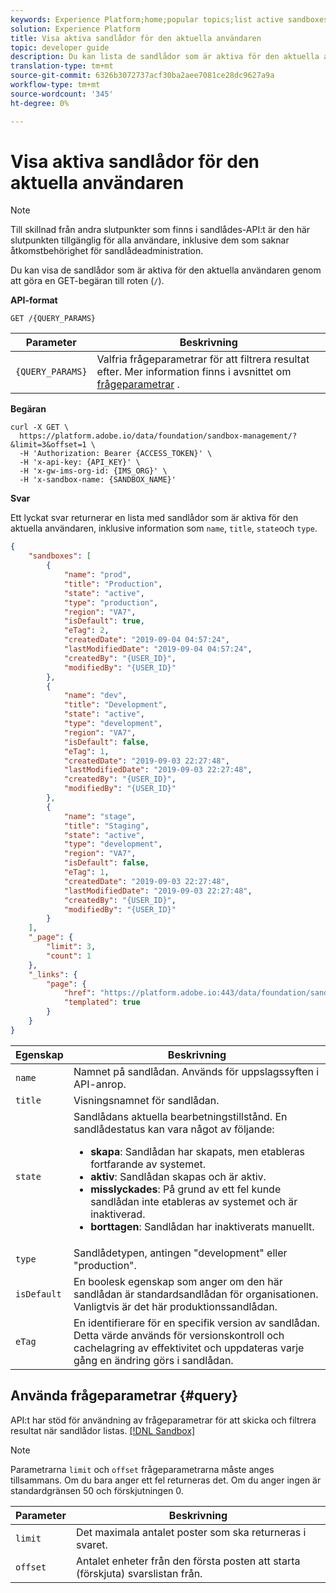 ```yaml
---
keywords: Experience Platform;home;popular topics;list active sandboxes;list sandboxes
solution: Experience Platform
title: Visa aktiva sandlådor för den aktuella användaren
topic: developer guide
description: Du kan lista de sandlådor som är aktiva för den aktuella användaren genom att göra en GET-begäran till rotslutpunkten.
translation-type: tm+mt
source-git-commit: 6326b3072737acf30ba2aee7081ce28dc9627a9a
workflow-type: tm+mt
source-wordcount: '345'
ht-degree: 0%

---
```



# Visa aktiva sandlådor för den aktuella användaren

>[!NOTE]
>
>Till skillnad från andra slutpunkter som finns i sandlådes-API:t är den här slutpunkten tillgänglig för alla användare, inklusive dem som saknar åtkomstbehörighet för sandlådeadministration.

Du kan visa de sandlådor som är aktiva för den aktuella användaren genom att göra en GET-begäran till roten (`/`).

**API-format**

```http
GET /{QUERY_PARAMS}
```

| Parameter | Beskrivning |
| --------- | ----------- |
| `{QUERY_PARAMS}` | Valfria frågeparametrar för att filtrera resultat efter. Mer information finns i avsnittet om [frågeparametrar](#query) . |

**Begäran**

```shell
curl -X GET \
  https://platform.adobe.io/data/foundation/sandbox-management/?&limit=3&offset=1 \
  -H 'Authorization: Bearer {ACCESS_TOKEN}' \
  -H 'x-api-key: {API_KEY}' \
  -H 'x-gw-ims-org-id: {IMS_ORG}' \
  -H 'x-sandbox-name: {SANDBOX_NAME}'
```

**Svar**

Ett lyckat svar returnerar en lista med sandlådor som är aktiva för den aktuella användaren, inklusive information som `name`, `title`, `state`och `type`.

```json
{
    "sandboxes": [
        {
            "name": "prod",
            "title": "Production",
            "state": "active",
            "type": "production",
            "region": "VA7",
            "isDefault": true,
            "eTag": 2,
            "createdDate": "2019-09-04 04:57:24",
            "lastModifiedDate": "2019-09-04 04:57:24",
            "createdBy": "{USER_ID}",
            "modifiedBy": "{USER_ID}"
        },
        {
            "name": "dev",
            "title": "Development",
            "state": "active",
            "type": "development",
            "region": "VA7",
            "isDefault": false,
            "eTag": 1,
            "createdDate": "2019-09-03 22:27:48",
            "lastModifiedDate": "2019-09-03 22:27:48",
            "createdBy": "{USER_ID}",
            "modifiedBy": "{USER_ID}"
        },
        {
            "name": "stage",
            "title": "Staging",
            "state": "active",
            "type": "development",
            "region": "VA7",
            "isDefault": false,
            "eTag": 1,
            "createdDate": "2019-09-03 22:27:48",
            "lastModifiedDate": "2019-09-03 22:27:48",
            "createdBy": "{USER_ID}",
            "modifiedBy": "{USER_ID}"
        }
    ],
    "_page": {
        "limit": 3,
        "count": 1
    },
    "_links": {
        "page": {
            "href": "https://platform.adobe.io:443/data/foundation/sandbox-management/?limit={limit}&offset={offset}",
            "templated": true
        }
    }
}
```

| Egenskap | Beskrivning |
| --- | --- |
| `name` | Namnet på sandlådan. Används för uppslagssyften i API-anrop. |
| `title` | Visningsnamnet för sandlådan. |
| `state` | Sandlådans aktuella bearbetningstillstånd. En sandlådestatus kan vara något av följande: <ul><li>**skapa**: Sandlådan har skapats, men etableras fortfarande av systemet.</li><li>**aktiv**: Sandlådan skapas och är aktiv.</li><li>**misslyckades**: På grund av ett fel kunde sandlådan inte etableras av systemet och är inaktiverad.</li><li>**borttagen**: Sandlådan har inaktiverats manuellt.</li></ul> |
| `type` | Sandlådetypen, antingen &quot;development&quot; eller &quot;production&quot;. |
| `isDefault` | En boolesk egenskap som anger om den här sandlådan är standardsandlådan för organisationen. Vanligtvis är det här produktionssandlådan. |
| `eTag` | En identifierare för en specifik version av sandlådan. Detta värde används för versionskontroll och cachelagring av effektivitet och uppdateras varje gång en ändring görs i sandlådan. |

## Använda frågeparametrar {#query}

API:t har stöd för användning av frågeparametrar för att skicka och filtrera resultat när sandlådor listas. [[!DNL Sandbox]](https://www.adobe.io/apis/experienceplatform/home/api-reference.html#!acpdr/swagger-specs/sandbox-api.yaml)

>[!NOTE]
>
>Parametrarna `limit` och `offset` frågeparametrarna måste anges tillsammans. Om du bara anger ett fel returneras det. Om du anger ingen är standardgränsen 50 och förskjutningen 0.

| Parameter | Beskrivning |
| --------- | ----------- |
| `limit` | Det maximala antalet poster som ska returneras i svaret. |
| `offset` | Antalet enheter från den första posten att starta (förskjuta) svarslistan från. |
